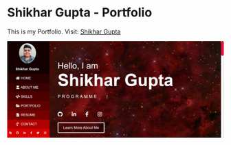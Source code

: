 # Shikhar Gupta - Portfolio
This is my Portfolio. Visit:
[Shikhar Gupta](http://shikhargupta-in.github.io/)

![img](./assets/img/UI_Website.JPG)
